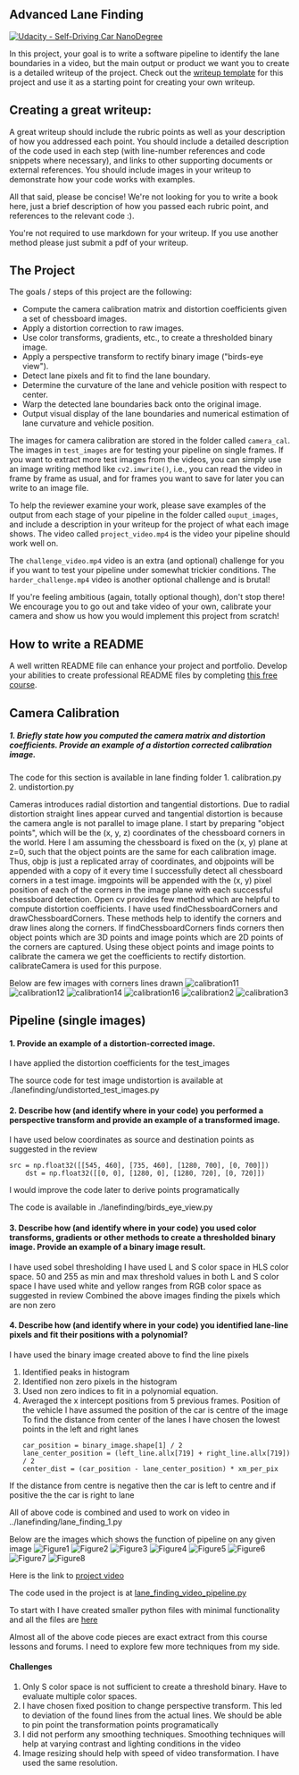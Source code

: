 ## Advanced Lane Finding
[![Udacity - Self-Driving Car NanoDegree](https://s3.amazonaws.com/udacity-sdc/github/shield-carnd.svg)](http://www.udacity.com/drive)


In this project, your goal is to write a software pipeline to identify the lane boundaries in a video, but the main output or product we want you to create is a detailed writeup of the project.  Check out the [writeup template](https://github.com/udacity/CarND-Advanced-Lane-Lines/blob/master/writeup_template.md) for this project and use it as a starting point for creating your own writeup.  

Creating a great writeup:
---
A great writeup should include the rubric points as well as your description of how you addressed each point.  You should include a detailed description of the code used in each step (with line-number references and code snippets where necessary), and links to other supporting documents or external references.  You should include images in your writeup to demonstrate how your code works with examples.  

All that said, please be concise!  We're not looking for you to write a book here, just a brief description of how you passed each rubric point, and references to the relevant code :). 

You're not required to use markdown for your writeup.  If you use another method please just submit a pdf of your writeup.

The Project
---

The goals / steps of this project are the following:

* Compute the camera calibration matrix and distortion coefficients given a set of chessboard images.
* Apply a distortion correction to raw images.
* Use color transforms, gradients, etc., to create a thresholded binary image.
* Apply a perspective transform to rectify binary image ("birds-eye view").
* Detect lane pixels and fit to find the lane boundary.
* Determine the curvature of the lane and vehicle position with respect to center.
* Warp the detected lane boundaries back onto the original image.
* Output visual display of the lane boundaries and numerical estimation of lane curvature and vehicle position.

The images for camera calibration are stored in the folder called `camera_cal`.  The images in `test_images` are for testing your pipeline on single frames.  If you want to extract more test images from the videos, you can simply use an image writing method like `cv2.imwrite()`, i.e., you can read the video in frame by frame as usual, and for frames you want to save for later you can write to an image file.  

To help the reviewer examine your work, please save examples of the output from each stage of your pipeline in the folder called `ouput_images`, and include a description in your writeup for the project of what each image shows.    The video called `project_video.mp4` is the video your pipeline should work well on.  

The `challenge_video.mp4` video is an extra (and optional) challenge for you if you want to test your pipeline under somewhat trickier conditions.  The `harder_challenge.mp4` video is another optional challenge and is brutal!

If you're feeling ambitious (again, totally optional though), don't stop there!  We encourage you to go out and take video of your own, calibrate your camera and show us how you would implement this project from scratch!

## How to write a README
A well written README file can enhance your project and portfolio.  Develop your abilities to create professional README files by completing [this free course](https://www.udacity.com/course/writing-readmes--ud777).


## Camera Calibration
##### 1. Briefly state how you computed the camera matrix and distortion coefficients. Provide an example of a distortion corrected calibration image.
The code for this section is available in lane finding folder 
    1. calibration.py
    2. undistortion.py

Cameras introduces radial distortion and tangential distortions. Due to radial distortion straight lines appear curved and tangential distortion is because the camera angle is not parallel to image plane.
I start by preparing "object points", which will be the (x, y, z) coordinates of the chessboard corners in the world. Here I am assuming the chessboard is fixed on the (x, y) plane at z=0, such that the object points are the same for each calibration image. Thus, objp is just a replicated array of coordinates, and objpoints will be appended with a copy of it every time I successfully detect all chessboard corners in a test image. imgpoints will be appended with the (x, y) pixel position of each of the corners in the image plane with each successful chessboard detection.
Open cv provides few method which are helpful to compute distortion coefficients.
I have used findChessboardCorners and drawChessboardCorners. These methods help to identify the corners and draw lines along the corners.
If findChessboardCorners finds corners then object points which are 3D points and image points which are 2D points of the corners are captured.
Using these object points and image points to calibrate the camera we get the coefficients to rectify distortion. calibrateCamera is used for this purpose.

Below are few images with corners lines drawn
![calibration11](https://github.com/VenkatRepaka/CarND-Advanced-Lane-Lines/blob/master/chessboard_lines/calibration11.jpg)
![calibration12](https://github.com/VenkatRepaka/CarND-Advanced-Lane-Lines/blob/master/chessboard_lines/calibration12.jpg)
![calibration14](https://github.com/VenkatRepaka/CarND-Advanced-Lane-Lines/blob/master/chessboard_lines/calibration14.jpg)
![calibration16](https://github.com/VenkatRepaka/CarND-Advanced-Lane-Lines/blob/master/chessboard_lines/calibration16.jpg)
![calibration2](https://github.com/VenkatRepaka/CarND-Advanced-Lane-Lines/blob/master/chessboard_lines/calibration2.jpg)
![calibration3](https://github.com/VenkatRepaka/CarND-Advanced-Lane-Lines/blob/master/chessboard_lines/calibration3.jpg)



## Pipeline (single images)
#### 1. Provide an example of a distortion-corrected image.
I have applied the distortion coefficients for the test_images

The source code for test image undistortion is available at ./lanefinding/undistorted_test_images.py

#### 2. Describe how (and identify where in your code) you performed a perspective transform and provide an example of a transformed image.
I have used below coordinates as source and destination points as suggested in the review

```
src = np.float32([[545, 460], [735, 460], [1280, 700], [0, 700]])
    dst = np.float32([[0, 0], [1280, 0], [1280, 720], [0, 720]])
```

I would improve the code later to derive points programatically

The code is available in ./lanefinding/birds_eye_view.py

#### 3. Describe how (and identify where in your code) you used color transforms, gradients or other methods to create a thresholded binary image. Provide an example of a binary image result.

I have used sobel thresholding
I have used L and S color space in HLS color space. 50 and 255 as min and max threshold values in both L and S color space
I have used white and yellow ranges from RGB color space as suggested in review
Combined the above images finding the pixels which are non zero

#### 4. Describe how (and identify where in your code) you identified lane-line pixels and fit their positions with a polynomial?
I have used the binary image created above to find the line pixels
1. Identified peaks in histogram
2. Identified non zero pixels in the histogram
3. Used non zero indices to fit in a polynomial equation.
4. Averaged the x intercept positions from 5 previous frames.
Position of the vehicle
I have assumed the position of the car is centre of the image
To find the distance from center of the lanes I have chosen the lowest points in the left and right lanes
    ``` 
    car_position = binary_image.shape[1] / 2
    lane_center_position = (left_line.allx[719] + right_line.allx[719]) / 2
    center_dist = (car_position - lane_center_position) * xm_per_pix
    ```
If the distance from centre is negative then the car is left to centre and if positive the the car is right to lane

All of above code is combined and used to work on video in ../lanefinding/lane_finding_1.py

Below are the images which shows the function of pipeline on any given image
![Figure1](https://github.com/VenkatRepaka/CarND-Advanced-Lane-Lines/blob/master/combined_output/Figure_1.png)
![Figure2](https://github.com/VenkatRepaka/CarND-Advanced-Lane-Lines/blob/master/combined_output/Figure_2.png)
![Figure3](https://github.com/VenkatRepaka/CarND-Advanced-Lane-Lines/blob/master/combined_output/Figure_3.png)
![Figure4](https://github.com/VenkatRepaka/CarND-Advanced-Lane-Lines/blob/master/combined_output/Figure_4.png)
![Figure5](https://github.com/VenkatRepaka/CarND-Advanced-Lane-Lines/blob/master/combined_output/Figure_5.png)
![Figure6](https://github.com/VenkatRepaka/CarND-Advanced-Lane-Lines/blob/master/combined_output/Figure_6.png)
![Figure7](https://github.com/VenkatRepaka/CarND-Advanced-Lane-Lines/blob/master/combined_output/Figure_7.png)
![Figure8](https://github.com/VenkatRepaka/CarND-Advanced-Lane-Lines/blob/master/combined_output/Figure_8.png)


Here is the link to [project video](https://github.com/VenkatRepaka/CarND-Advanced-Lane-Lines/blob/master/output_videos/project_video_ouput.mp4)

The code used in the project is at [lane_finding_video_pipeline.py](https://github.com/VenkatRepaka/CarND-Advanced-Lane-Lines/blob/master/lanefinding/lane_finding_video_pipeline.py)

To start with I have created smaller python files with minimal functionality and all the files are [here](https://github.com/VenkatRepaka/CarND-Advanced-Lane-Lines/tree/master/lanefinding)

Almost all of the above code pieces are exact extract from this course lessons and forums. I need to explore few more techniques from my side.

#### Challenges
1. Only S color space is not sufficient to create a threshold binary. Have to evaluate multiple color spaces.
2. I have chosen fixed position to change perspective transform. This led to deviation of the found lines from the actual lines. We should be able to pin point the transformation points programatically
3. I did not perform any smoothing techniques. Smoothing techniques will help at varying contrast and lighting conditions in the video
4. Image resizing should help with speed of video transformation. I have used the same resolution.

